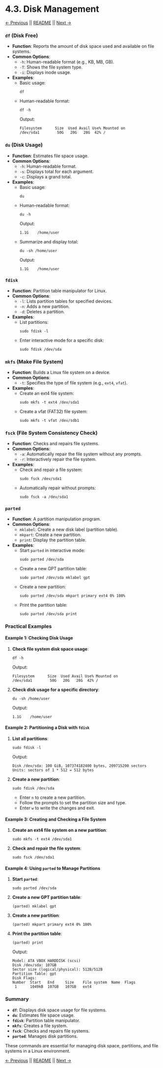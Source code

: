 # 4.3. Disk Management

[← Previous](./4.2-Mounting-and-Unmounting.md) || [README](../README.md) || [Next →](./4.4-File-Systems.md)

### `df` (Disk Free)

- **Function**: Reports the amount of disk space used and available on file systems.
- **Common Options**:
  - `-h`: Human-readable format (e.g., KB, MB, GB).
  - `-T`: Shows the file system type.
  - `-i`: Displays inode usage.
- **Examples**:
  - Basic usage:
    ```
    df
    ```
  - Human-readable format:
    ```
    df -h
    ```
    Output:
    ```
    Filesystem      Size  Used Avail Use% Mounted on
    /dev/sda1        50G   20G   28G  42% /
    ```

### `du` (Disk Usage)

- **Function**: Estimates file space usage.
- **Common Options**:
  - `-h`: Human-readable format.
  - `-s`: Displays total for each argument.
  - `-c`: Displays a grand total.
- **Examples**:
  - Basic usage:
    ```
    du
    ```
  - Human-readable format:
    ```
    du -h
    ```
    Output:
    ```
    1.1G    /home/user
    ```
  - Summarize and display total:
    ```
    du -sh /home/user
    ```
    Output:
    ```
    1.1G    /home/user
    ```

### `fdisk`

- **Function**: Partition table manipulator for Linux.
- **Common Options**:
  - `-l`: Lists partition tables for specified devices.
  - `-n`: Adds a new partition.
  - `-d`: Deletes a partition.
- **Examples**:
  - List partitions:
    ```
    sudo fdisk -l
    ```
  - Enter interactive mode for a specific disk:
    ```
    sudo fdisk /dev/sda
    ```

### `mkfs` (Make File System)

- **Function**: Builds a Linux file system on a device.
- **Common Options**:
  - `-t`: Specifies the type of file system (e.g., `ext4`, `vfat`).
- **Examples**:
  - Create an ext4 file system:
    ```
    sudo mkfs -t ext4 /dev/sda1
    ```
  - Create a vfat (FAT32) file system:
    ```
    sudo mkfs -t vfat /dev/sdb1
    ```

### `fsck` (File System Consistency Check)

- **Function**: Checks and repairs file systems.
- **Common Options**:
  - `-a`: Automatically repair the file system without any prompts.
  - `-r`: Interactively repair the file system.
- **Examples**:
  - Check and repair a file system:
    ```
    sudo fsck /dev/sda1
    ```
  - Automatically repair without prompts:
    ```
    sudo fsck -a /dev/sda1
    ```

### `parted`

- **Function**: A partition manipulation program.
- **Common Options**:
  - `mklabel`: Create a new disk label (partition table).
  - `mkpart`: Create a new partition.
  - `print`: Display the partition table.
- **Examples**:
  - Start `parted` in interactive mode:
    ```
    sudo parted /dev/sda
    ```
  - Create a new GPT partition table:
    ```
    sudo parted /dev/sda mklabel gpt
    ```
  - Create a new partition:
    ```
    sudo parted /dev/sda mkpart primary ext4 0% 100%
    ```
  - Print the partition table:
    ```
    sudo parted /dev/sda print
    ```

### Practical Examples

#### Example 1: Checking Disk Usage

1. **Check file system disk space usage**:

   ```
   df -h
   ```

   Output:

   ```
   Filesystem      Size  Used Avail Use% Mounted on
   /dev/sda1        50G   20G   28G  42% /
   ```

2. **Check disk usage for a specific directory**:
   ```
   du -sh /home/user
   ```
   Output:
   ```
   1.1G    /home/user
   ```

#### Example 2: Partitioning a Disk with `fdisk`

1. **List all partitions**:

   ```
   sudo fdisk -l
   ```

   Output:

   ```
   Disk /dev/sda: 100 GiB, 107374182400 bytes, 209715200 sectors
   Units: sectors of 1 * 512 = 512 bytes
   ```

2. **Create a new partition**:
   ```
   sudo fdisk /dev/sda
   ```
   - Enter `n` to create a new partition.
   - Follow the prompts to set the partition size and type.
   - Enter `w` to write the changes and exit.

#### Example 3: Creating and Checking a File System

1. **Create an ext4 file system on a new partition**:

   ```
   sudo mkfs -t ext4 /dev/sda1
   ```

2. **Check and repair the file system**:
   ```
   sudo fsck /dev/sda1
   ```

#### Example 4: Using `parted` to Manage Partitions

1. **Start `parted`**:

   ```
   sudo parted /dev/sda
   ```

2. **Create a new GPT partition table**:

   ```
   (parted) mklabel gpt
   ```

3. **Create a new partition**:

   ```
   (parted) mkpart primary ext4 0% 100%
   ```

4. **Print the partition table**:
   ```
   (parted) print
   ```
   Output:
   ```
   Model: ATA VBOX HARDDISK (scsi)
   Disk /dev/sda: 107GB
   Sector size (logical/physical): 512B/512B
   Partition Table: gpt
   Disk Flags:
   Number  Start   End     Size    File system  Name  Flags
    1      1049kB  107GB   107GB   ext4
   ```

### Summary

- **`df`**: Displays disk space usage for file systems.
- **`du`**: Estimates file space usage.
- **`fdisk`**: Partition table manipulator.
- **`mkfs`**: Creates a file system.
- **`fsck`**: Checks and repairs file systems.
- **`parted`**: Manages disk partitions.

These commands are essential for managing disk space, partitions, and file systems in a Linux environment.

[← Previous](./4.2-Mounting-and-Unmounting.md) || [README](../README.md) || [Next →](./4.4-File-Systems.md)
